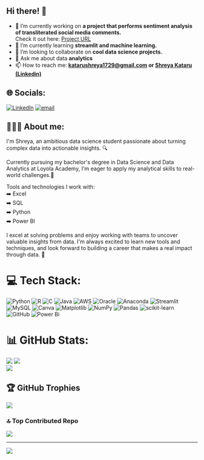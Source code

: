## Hi there! 👋 

- 🔭 I’m currently working on **a project that performs sentiment analysis of transliterated social media comments.**<br/>
  Check it out here: [Project URL](https://github.com/S-M-Creations/SentimentAnalysis-of-Transliterated-SocialMedia-Comments)
- 🌱 I’m currently learning **streamlit and machine learning.**
- 👯 I’m looking to collaborate on **cool data science projects.**
- 💬 Ask me about data **analytics**
- 📫 How to reach me: **katarushreya1729@gmail.com or [Shreya Kataru (Linkedin)](https://www.linkedin.com/in/shreyakataru)**


## 🌐 Socials:
[![LinkedIn](https://img.shields.io/badge/LinkedIn-%230077B5.svg?logo=linkedin&logoColor=white)](https://linkedin.com/in/https://www.linkedin.com/in/shreyakataru) [![email](https://img.shields.io/badge/Email-D14836?logo=gmail&logoColor=white)](mailto:katarushreya1729@gmail.com) 

## 👩🏻‍💻 About me: 

I'm Shreya, an ambitious data science student passionate about turning complex data into actionable insights. 🔍

Currently pursuing my bachelor's degree in Data Science and Data Analytics at Loyola Academy, I'm eager to apply my analytical skills to real-world challenges.🎯

Tools and technologies I work with:<br/>
➡️ Excel<br/>
➡️ SQL<br/>
➡️ Python<br/>
➡️ Power BI<br/>

I excel at solving problems and enjoy working with teams to uncover valuable insights from data. I'm always excited to learn new tools and techniques, and look forward to building a career that makes a real impact through data. 🚀

# 💻 Tech Stack:
![Python](https://img.shields.io/badge/python-3670A0?style=for-the-badge&logo=python&logoColor=ffdd54) ![R](https://img.shields.io/badge/r-%23276DC3.svg?style=for-the-badge&logo=r&logoColor=white) ![C](https://img.shields.io/badge/c-%2300599C.svg?style=for-the-badge&logo=c&logoColor=white) ![Java](https://img.shields.io/badge/java-%23ED8B00.svg?style=for-the-badge&logo=openjdk&logoColor=white) ![AWS](https://img.shields.io/badge/AWS-%23FF9900.svg?style=for-the-badge&logo=amazon-aws&logoColor=white) ![Oracle](https://img.shields.io/badge/Oracle-F80000?style=for-the-badge&logo=oracle&logoColor=white) ![Anaconda](https://img.shields.io/badge/Anaconda-%2344A833.svg?style=for-the-badge&logo=anaconda&logoColor=white) ![Streamlit](https://img.shields.io/badge/Streamlit-%23FE4B4B.svg?style=for-the-badge&logo=streamlit&logoColor=white) ![MySQL](https://img.shields.io/badge/mysql-4479A1.svg?style=for-the-badge&logo=mysql&logoColor=white) ![Canva](https://img.shields.io/badge/Canva-%2300C4CC.svg?style=for-the-badge&logo=Canva&logoColor=white) ![Matplotlib](https://img.shields.io/badge/Matplotlib-%23ffffff.svg?style=for-the-badge&logo=Matplotlib&logoColor=black) ![NumPy](https://img.shields.io/badge/numpy-%23013243.svg?style=for-the-badge&logo=numpy&logoColor=white) ![Pandas](https://img.shields.io/badge/pandas-%23150458.svg?style=for-the-badge&logo=pandas&logoColor=white) ![scikit-learn](https://img.shields.io/badge/scikit--learn-%23F7931E.svg?style=for-the-badge&logo=scikit-learn&logoColor=white) ![GitHub](https://img.shields.io/badge/github-%23121011.svg?style=for-the-badge&logo=github&logoColor=white) ![Power Bi](https://img.shields.io/badge/power_bi-F2C811?style=for-the-badge&logo=powerbi&logoColor=black)

# 📊 GitHub Stats:
![](https://github-readme-stats.vercel.app/api?username=KataruShreya&theme=highcontrast&hide_border=false&include_all_commits=true&count_private=false)
![](https://github-readme-streak-stats.herokuapp.com/?user=KataruShreya&theme=highcontrast&hide_border=false)<br/>
![](https://github-readme-stats.vercel.app/api/top-langs/?username=KataruShreya&theme=highcontrast&hide_border=false&include_all_commits=true&count_private=false&layout=compact)

## 🏆 GitHub Trophies
![](https://github-profile-trophy.vercel.app/?username=KataruShreya&theme=monokai&no-frame=false&no-bg=false&margin-w=4)

### 🔝 Top Contributed Repo
![](https://github-contributor-stats.vercel.app/api?username=KataruShreya&limit=5&theme=dark&combine_all_yearly_contributions=true)

---
[![](https://visitcount.itsvg.in/api?id=KataruShreya&icon=1&color=0)](https://visitcount.itsvg.in)

<!-- Proudly created with GPRM ( https://gprm.itsvg.in ) -->
